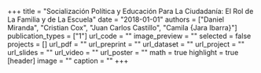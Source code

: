 +++
title = "Socialización Política y Educación Para La Ciudadanía: El Rol de La Familia y de La Escuela"
date = "2018-01-01"
authors = ["Daniel Miranda", "Cristian Cox", "Juan Carlos Castillo", "Camila {Jara Ibarra}"]
publication_types = ["1"]
url_code = ""
image_preview = ""
selected = false
projects = []
url_pdf = ""
url_preprint = ""
url_dataset = ""
url_project = ""
url_slides = ""
url_video = ""
url_poster = ""
math = true
highlight = true
[header]
image = ""
caption = ""
+++
